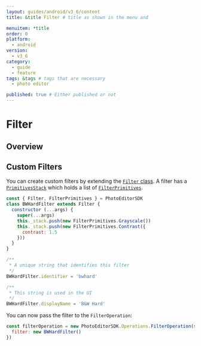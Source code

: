 ```yaml
---
layout: guides/android/v3_6/content
title: &title Filter # title as shown in the menu and 

menuitem: *title
order: 0
platform:
  - android
version:
  - v3_6
category: 
  - guide
  - feature
tags: &tags # tags that are necessary
  - photo editor 

published: true # Either published or not 
---
```


# Filter

## Overview



## Custom Filters 

You can create custom filters by extending the [`Filter` class](http://static.photoeditorsdk.com/docs/android/PhotoEditorSDK.Filter.html).
A filter has a [`PrimitivesStack`](http://static.photoeditorsdk.com/docs/android/PhotoEditorSDK.Filter.PrimitivesStack.html)
which holds a list of [`FilterPrimitives`](http://static.photoeditorsdk.com/docs/android/PhotoEditorSDK.FilterPrimitives.html).


```js
const { Filter, FilterPrimitives } = PhotoEditorSDK
class BWHardFilter extends Filter {
  constructor (...args) {
    super(...args)
    this._stack.push(new FilterPrimitives.Grayscale())
    this._stack.push(new FilterPrimitives.Contrast({
      contrast: 1.5
    }))
  }
}

/**
 * A unique string that identifies this filter
 */
BWHardFilter.identifier = 'bwhard'

/**
 * This string is used in the UI
 */
BWHardFilter.displayName = 'B&W Hard'
```

You can now pass the filter to the `FilterOperation`:

```js
const filterOperation = new PhotoEditorSDK.Operations.FilterOperation(sdk, {
  filter: new BWHardFilter()
})
```

